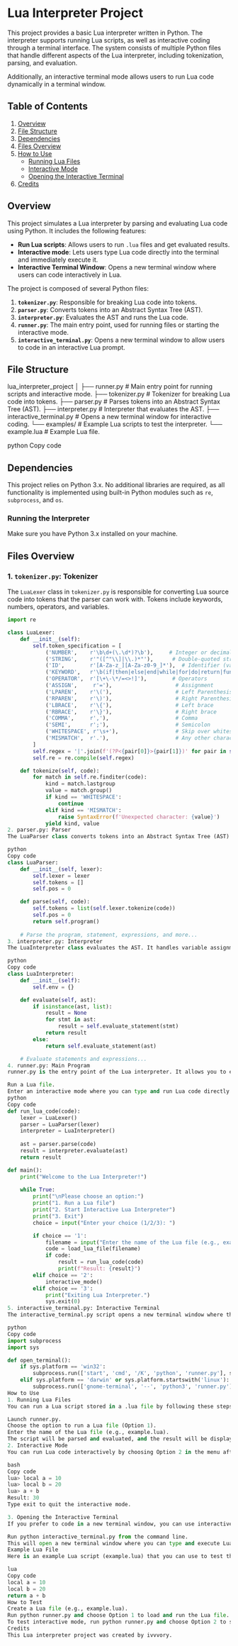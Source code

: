 # Lua Interpreter Project

This project provides a basic Lua interpreter written in Python. The interpreter supports running Lua scripts, as well as interactive coding through a terminal interface. The system consists of multiple Python files that handle different aspects of the Lua interpreter, including tokenization, parsing, and evaluation.

Additionally, an interactive terminal mode allows users to run Lua code dynamically in a terminal window.

## Table of Contents
1. [Overview](#overview)
2. [File Structure](#file-structure)
3. [Dependencies](#dependencies)
4. [Files Overview](#files-overview)
5. [How to Use](#how-to-use)
   - [Running Lua Files](#running-lua-files)
   - [Interactive Mode](#interactive-mode)
   - [Opening the Interactive Terminal](#opening-the-interactive-terminal)
6. [Credits](#credits)

## Overview
This project simulates a Lua interpreter by parsing and evaluating Lua code using Python. It includes the following features:
- **Run Lua scripts**: Allows users to run `.lua` files and get evaluated results.
- **Interactive mode**: Lets users type Lua code directly into the terminal and immediately execute it.
- **Interactive Terminal Window**: Opens a new terminal window where users can code interactively in Lua.

The project is composed of several Python files:
1. **`tokenizer.py`**: Responsible for breaking Lua code into tokens.
2. **`parser.py`**: Converts tokens into an Abstract Syntax Tree (AST).
3. **`interpreter.py`**: Evaluates the AST and runs the Lua code.
4. **`runner.py`**: The main entry point, used for running files or starting the interactive mode.
5. **`interactive_terminal.py`**: Opens a new terminal window to allow users to code in an interactive Lua prompt.

## File Structure

lua_interpreter_project 
│ 
├── runner.py # Main entry point for running scripts and interactive mode. 
├── tokenizer.py # Tokenizer for breaking Lua code into tokens. 
├── parser.py # Parses tokens into an Abstract Syntax Tree (AST). 
├── interpreter.py # Interpreter that evaluates the AST. 
├── interactive_terminal.py # Opens a new terminal window for interactive coding. 
└── examples/ # Example Lua scripts to test the interpreter. 
└── example.lua # Example Lua file.

python
Copy code

## Dependencies
This project relies on Python 3.x. No additional libraries are required, as all functionality is implemented using built-in Python modules such as `re`, `subprocess`, and `os`.

### Running the Interpreter

Make sure you have Python 3.x installed on your machine.

## Files Overview

### 1. **`tokenizer.py`**: Tokenizer
The `LuaLexer` class in `tokenizer.py` is responsible for converting Lua source code into tokens that the parser can work with. Tokens include keywords, numbers, operators, and variables.

```python
import re

class LuaLexer:
    def __init__(self):
        self.token_specification = [
            ('NUMBER',    r'\b\d+(\.\d*)?\b'),     # Integer or decimal number
            ('STRING',    r'"([^"\\]|\\.)*"'),      # Double-quoted string
            ('ID',        r'[A-Za-z_][A-Za-z0-9_]*'),  # Identifier (variable or function name)
            ('KEYWORD',   r'\b(if|then|else|end|while|for|do|return|function|local)\b'),
            ('OPERATOR',  r'[\+\-\*/=<>!]'),        # Operators
            ('ASSIGN',     r'='),                    # Assignment
            ('LPAREN',    r'\('),                    # Left Parenthesis
            ('RPAREN',    r'\)'),                    # Right Parenthesis
            ('LBRACE',    r'\{'),                    # Left brace
            ('RBRACE',    r'\}'),                    # Right brace
            ('COMMA',     r','),                     # Comma
            ('SEMI',      r';'),                     # Semicolon
            ('WHITESPACE', r'\s+'),                  # Skip over whitespace
            ('MISMATCH',  r'.'),                     # Any other character
        ]
        self.regex = '|'.join(f'(?P<{pair[0]}>{pair[1]})' for pair in self.token_specification)
        self.re = re.compile(self.regex)

    def tokenize(self, code):
        for match in self.re.finditer(code):
            kind = match.lastgroup
            value = match.group()
            if kind == 'WHITESPACE':
                continue
            elif kind == 'MISMATCH':
                raise SyntaxError(f'Unexpected character: {value}')
            yield kind, value
2. parser.py: Parser
The LuaParser class converts tokens into an Abstract Syntax Tree (AST). It handles parsing statements, expressions, and other parts of Lua code.

python
Copy code
class LuaParser:
    def __init__(self, lexer):
        self.lexer = lexer
        self.tokens = []
        self.pos = 0

    def parse(self, code):
        self.tokens = list(self.lexer.tokenize(code))
        self.pos = 0
        return self.program()
    
    # Parse the program, statement, expressions, and more...
3. interpreter.py: Interpreter
The LuaInterpreter class evaluates the AST. It handles variable assignments, mathematical operations, and the Lua return statement.

python
Copy code
class LuaInterpreter:
    def __init__(self):
        self.env = {}

    def evaluate(self, ast):
        if isinstance(ast, list):
            result = None
            for stmt in ast:
                result = self.evaluate_statement(stmt)
            return result
        else:
            return self.evaluate_statement(ast)

    # Evaluate statements and expressions...
4. runner.py: Main Program
runner.py is the entry point of the Lua interpreter. It allows you to either:

Run a Lua file.
Enter an interactive mode where you can type and run Lua code directly in the console.
python
Copy code
def run_lua_code(code):
    lexer = LuaLexer()
    parser = LuaParser(lexer)
    interpreter = LuaInterpreter()
    
    ast = parser.parse(code)
    result = interpreter.evaluate(ast)
    return result

def main():
    print("Welcome to the Lua Interpreter!")
    
    while True:
        print("\nPlease choose an option:")
        print("1. Run a Lua file")
        print("2. Start Interactive Lua Interpreter")
        print("3. Exit")
        choice = input("Enter your choice (1/2/3): ")

        if choice == '1':
            filename = input("Enter the name of the Lua file (e.g., example.lua): ")
            code = load_lua_file(filename)
            if code:
                result = run_lua_code(code)
                print(f"Result: {result}")
        elif choice == '2':
            interactive_mode()
        elif choice == '3':
            print("Exiting Lua Interpreter.")
            sys.exit(0)
5. interactive_terminal.py: Interactive Terminal
The interactive_terminal.py script opens a new terminal window where the user can input Lua code interactively.

python
Copy code
import subprocess
import sys

def open_terminal():
    if sys.platform == 'win32':
        subprocess.run(['start', 'cmd', '/K', 'python', 'runner.py'], shell=True)
    elif sys.platform == 'darwin' or sys.platform.startswith('linux'):
        subprocess.run(['gnome-terminal', '--', 'python3', 'runner.py'])
How to Use
1. Running Lua Files
You can run a Lua script stored in a .lua file by following these steps:

Launch runner.py.
Choose the option to run a Lua file (Option 1).
Enter the name of the Lua file (e.g., example.lua).
The script will be parsed and evaluated, and the result will be displayed in the terminal.
2. Interactive Mode
You can run Lua code interactively by choosing Option 2 in the menu after running runner.py. This will start a prompt where you can type Lua code, and the interpreter will execute it immediately:

bash
Copy code
lua> local a = 10
lua> local b = 20
lua> a + b
Result: 30
Type exit to quit the interactive mode.

3. Opening the Interactive Terminal
If you prefer to code in a new terminal window, you can use interactive_terminal.py:

Run python interactive_terminal.py from the command line.
This will open a new terminal window where you can type and execute Lua code interactively.
Example Lua File
Here is an example Lua script (example.lua) that you can use to test the interpreter:

lua
Copy code
local a = 10
local b = 20
return a + b
How to Test
Create a Lua file (e.g., example.lua).
Run python runner.py and choose Option 1 to load and run the Lua file.
To test interactive mode, run python runner.py and choose Option 2 to start coding interactively.
Credits
This Lua interpreter project was created by ivvvory.
